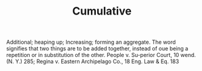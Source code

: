 ---
title: Cumulative
letter: C
permalink: "/definitions/bld-cumulative.html"
body: Additional; heaping up; Increasing; forming an aggregate. The word signifies
  that two things are to be added together, instead of oue being a repetition or in
  substitution of the other. People v. Su-perior Court, 10 wend. (N. Y.) 285; Regina
  v. Eastern Archipelago Co., 18 Eng. Law & Eq. 183
published_at: '2018-07-07'
source: Black's Law Dictionary 2nd Ed (1910)
layout: post
---